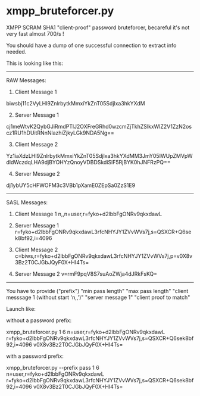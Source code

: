 # xmpp_bruteforcer.py

XMPP SCRAM SHA1 "client-proof" password bruteforcer, becareful it's not very fast almost 700/s !

You should have a dump of one successful connection to extract info needed.

This is looking like this:

---------------------------
  RAW Messages:
1. Client Message 1
<auth xmlns="urn:ietf:params:xml:ns:xmpp-sasl" mechanism="SCRAM-SHA-1">
    biwsbj11c2VyLHI9ZnlrbytkMmxiYkZnT05Sdjlxa3hkYXdM
</auth>

2. Server Message 1
<challenge xmlns="urn:ietf:params:xml:ns:xmpp-sasl">
    cj1meWtvK2QybGJiRmdPTlJ2OXFreGRhd0wzcmZjTkhZSlkxWlZ2V1ZzN2oscz1RU1hDUitRNnNlazhiZjkyLGk9NDA5Ng==
</challenge>

3. Client Message 2
<response xmlns="urn:ietf:params:xml:ns:xmpp-sasl">
    Yz1iaXdzLHI9ZnlrbytkMmxiYkZnT05Sdjlxa3hkYXdMM3JmY05IWUpZMVpWdldWczdqLHA9djBYOHYzQnoyVDBDSkdiSlF5RjBYK0hJNFRzPQ==
</response>

4. Server Message 2
<success xmlns='urn:ietf:params:xml:ns:xmpp-sasl'>
    dj1ybUY5cHFWOFM3c3VBb1pXamE0ZEpSa0ZzS1E9
</success>

---------------------------

SASL Messages:

1. Client Message 1
n,,n=user,r=fyko+d2lbbFgONRv9qkxdawL

2. Server Message 1
r=fyko+d2lbbFgONRv9qkxdawL3rfcNHYJY1ZVvWVs7j,s=QSXCR+Q6sek8bf92,i=4096

3. Client Message 2
c=biws,r=fyko+d2lbbFgONRv9qkxdawL3rfcNHYJY1ZVvWVs7j,p=v0X8v3Bz2T0CJGbJQyF0X+HI4Ts=

4. Server Message 2
v=rmF9pqV8S7suAoZWja4dJRkFsKQ=

---------------------------

You have to provide ("prefix") "min pass length" "max pass length" "client messsage 1 (without start 'n,,')" "server message 1" "client proof to match"

Launch like:

without a password prefix:

xmpp_bruteforcer.py 1 6 n=user,r=fyko+d2lbbFgONRv9qkxdawL r=fyko+d2lbbFgONRv9qkxdawL3rfcNHYJY1ZVvWVs7j,s=QSXCR+Q6sek8bf92,i=4096 v0X8v3Bz2T0CJGbJQyF0X+HI4Ts=

with a password prefix:

xmpp_bruteforcer.py --prefix pass 1 6 n=user,r=fyko+d2lbbFgONRv9qkxdawL r=fyko+d2lbbFgONRv9qkxdawL3rfcNHYJY1ZVvWVs7j,s=QSXCR+Q6sek8bf92,i=4096 v0X8v3Bz2T0CJGbJQyF0X+HI4Ts=
